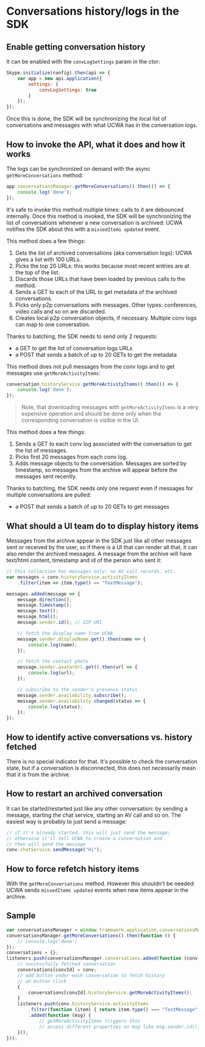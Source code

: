# Conversations history/logs in the SDK

## Enable getting conversation history

It can be enabled with the `convLogSettings` param in the ctor:

```js
Skype.initialize(config).then(api => {
    var app = new api.application({
        settings: {
            convLogSettings: true
        }
    });
});
```

Once this is done, the SDK will be synchronizing the local list of conversations and messages with what UCWA has in the conversation logs.

## How to invoke the API, what it does and how it works

The logs can be synchronized on demand with the async `getMoreConversations` method:

```js
app.conversationsManager.getMoreConversations().then(() => {
    console.log('done');
});
```

It's safe to invoke this method multiple times: calls to it are debounced internally. Once this method is invoked, the SDK will be synchronizing the list of conversations whenever a new conversation is archived: UCWA notifies the SDK about this with a `missedItems updated` event.

This method does a few things:

1. Gets the list of archived conversations (aka conversation logs): UCWA gives a list with 100 URLs.
2. Picks the top 20 URLs: this works because most recent entries are at the top of the list.
3. Discards those URLs that have been loaded by previous calls to the method.
4. Sends a GET to each of the URL to get metadata of the archived conversations.
5. Picks only p2p conversations with messages. Other types: conferences, video calls and so on are discarded.
6. Creates local p2p conversation objects, if necessary. Multiple conv logs can map to one conversation.

Thanks to batching, the SDK needs to send only 2 requests:

- a GET to get the list of conversation logs URLs
- a POST that sends a batch of up to 20 GETs to get the metadata

This method does not pull messages from the conv logs and to get messages use `getMoreActivityItems`:

```js
conversation.historyService.getMoreActivityItems().then(() => {
    console.log('done');
});
```

> Note, that downloading messages with `getMoreActivityItems` is a very expensive operation and should be done only when the corresponding conversation is visible in the UI.

This method does a few things:

1. Sends a GET to each conv log associated with the conversation to get the list of messages.
2. Picks first 20 messages from each conv log.
3. Adds message objects to the conversation. Messages are sorted by timestamp, so messages from the archive will appear before the messages sent recently.

Thanks to batching, the SDK needs only one request even if messages for multiple conversations are pulled:

- a POST that sends a batch of up to 20 GETs to get messages

## What should a UI team do to display history items

Messages from the archive appear in the SDK just like all other messages sent or received by the user, so if there is a UI that can render all that, it can also render the archived messages. A message from the archive will have text/html content, timestamp and id of the person who sent it:

```js
// this collection has messages only: no AV call records, etc.
var messages = conv.historyService.activityItems
    .filter(item => item.type() == "TextMessage");

messages.added(message => {
    message.direction();
    message.timestamp();
    message.text();
    message.html();
    message.sender.id(); // SIP URI

    // fetch the display name from UCWA
    message.sender.displayName.get().then(name => {
        console.log(name);
    });

    // fetch the contact photo
    message.sender.avatarUrl.get().then(url => {
        console.log(url);
    });

    // subscribe to the sender's presence status
    message.sender.availability.subscribe();
    message.sender.availability.changed(status => {
        console.log(status);
    });
});
```

## How to identify active conversations vs. history fetched

There is no special indicator for that. It's possible to check the conversation state, but if a conversation is disconnected, this does not necessarily mean that it is from the archive. 

## How to restart an archived conversation

It can be started/restarted just like any other conversation: by sending a message, starting the chat service, starting an AV call and so on. The easiest way is probably to just send a message:

```js
// if it's already started, this will just send the message;
// otherwise it'll tell UCWA to create a conversation and
// then will send the message
conv.chatService.sendMessage("Hi");
``` 

## How to force refetch history items

With the `getMoreConversations` method. However this shouldn't be needed: UCWA sends `missedItems updated` events when new items appear in the archive.

## Sample

```js
var conversationsManager = window.framework.application.conversationsManager;
conversationsManager.getMoreConversations().then(function () {
    // console.log('done')
});
conversations = {};
listeners.push(conversationsManager.conversations.added(function (conv) {
    // successfully fetched conversation
    conversations[convId] = conv;
    // add button under each conversation to fetch history
    // on button click
    {
        conversations[convId].historyService.getMoreActivityItems();
    }
    listeners.push(conv.historyService.activityItems
        .filter(function (item) { return item.type() === "TextMessage"; })
        .added(function (msg) {
            // getMoreActivityItems triggers this
            // access different properties on msg like msg.sender.id(), msg.text() etc...
    }));
}));
```